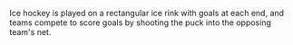 Ice hockey is played on a rectangular ice rink with goals at each end, and teams compete to score goals by shooting the puck into the opposing team's net.
